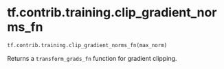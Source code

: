 <div itemscope itemtype="http://developers.google.com/ReferenceObject">
<meta itemprop="name" content="tf.contrib.training.clip_gradient_norms_fn" />
<meta itemprop="path" content="Stable" />
</div>

# tf.contrib.training.clip_gradient_norms_fn

``` python
tf.contrib.training.clip_gradient_norms_fn(max_norm)
```

Returns a `transform_grads_fn` function for gradient clipping.